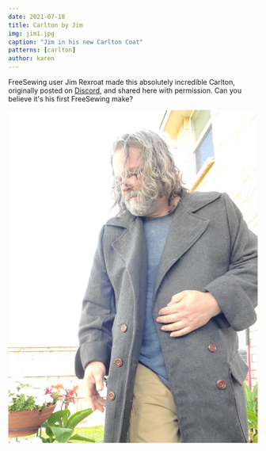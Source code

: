 ```yaml
---
date: 2021-07-18
title: Carlton by Jim
img: jim1.jpg
caption: "Jim in his new Carlton Coat"
patterns: [carlton]
author: karen
---
```


FreeSewing user Jim Rexroat made this absolutely incredible Carlton, originally posted on [Discord](https://discord.freesewing.org/),
and shared here with permission. Can you believe it's his first FreeSewing make?

![Unbottoned view](jim2.jpg)
